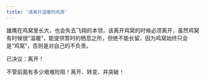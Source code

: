 ```yaml
---
title: '请离开温暖的鸡窝'
---
```

雄鹰在鸡窝里长大，也会失去飞翔的本领，该离开鸡窝的时候必须离开，虽然鸡窝有时候很“温暖”，能提供暂时的栖息之所，但绝不能长留，因为鸡窝始终只会是“鸡窝”，否则是对自己的不负责。

已决议：离开！  

不管前面有多少艰难险阻！离开、转变、并突破！

